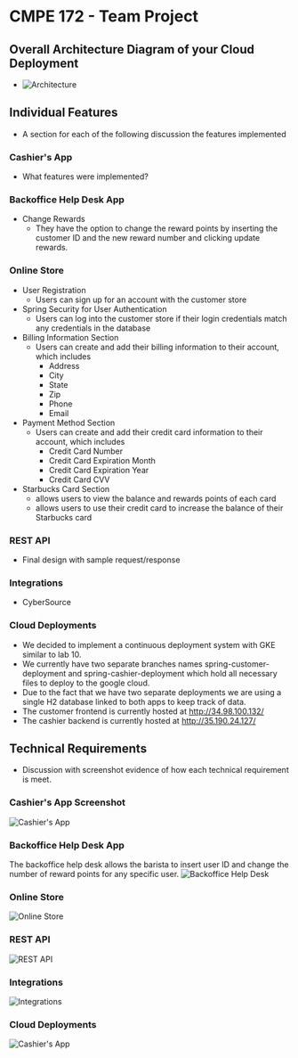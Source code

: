 # CMPE 172 - Team Project

## Overall Architecture Diagram of your Cloud Deployment
- ![Architecture](../images/architecture/architecture.PNG)

## Individual Features
- A section for each of the following discussion the features implemented

### Cashier's App
- What features were implemented?

### Backoffice Help Desk App
- Change Rewards
	- They have the option to change the reward points by inserting the customer ID and the new reward number and clicking update rewards.

### Online Store
- User Registration
	- Users can sign up for an account with the customer store
- Spring Security for User Authentication
	- Users can log into the customer store if their login credentials match any credentials in the database
- Billing Information Section
	- Users can create and add their billing information to their account, which includes
		- Address
		- City
		- State
		- Zip
		- Phone
		- Email
- Payment Method Section
	- Users can create and add their credit card information to their account, which includes
		- Credit Card Number
		- Credit Card Expiration Month
		- Credit Card Expiration Year
		- Credit Card CVV
- Starbucks Card Section
	- allows users to view the balance and rewards points of each card
	- allows users to use their credit card to increase the balance of their Starbucks card


### REST API 
- Final design with sample request/response

### Integrations
- CyberSource

### Cloud Deployments
- We decided to implement a continuous deployment system with GKE similar to lab 10.
- We currently have two separate branches names spring-customer-deployment and spring-cashier-deployment which hold all necessary files to deploy to the google cloud.
- Due to the fact that we have two separate deployments we are using a single H2 database linked to both apps to keep track of data.
- The customer frontend is currently hosted at http://34.98.100.132/ 
- The cashier backend is currently hosted at http://35.190.24.127/

## Technical Requirements
- Discussion with screenshot evidence of how each technical requirement is meet.

### Cashier's App Screenshot 
![Cashier's App](./images/.png)

### Backoffice Help Desk App
The backoffice help desk allows the barista to insert user ID and change the number of reward points for any specific user.
![Backoffice Help Desk](./images/.png)

### Online Store
![Online Store](./images/.png)

### REST API 
![REST API](./images/.png)

### Integrations
![Integrations](./images/.png)

### Cloud Deployments
![Cashier's App](./images/.png)
